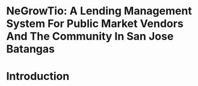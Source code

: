 # NeGrowTio: A Lending Management System For Public Market Vendors And The Community In San Jose Batangas
# Introduction
